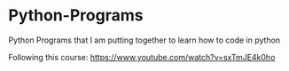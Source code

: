 # Python-Programs
Python Programs that I am putting together to learn how to code in python

Following this course:
https://www.youtube.com/watch?v=sxTmJE4k0ho
